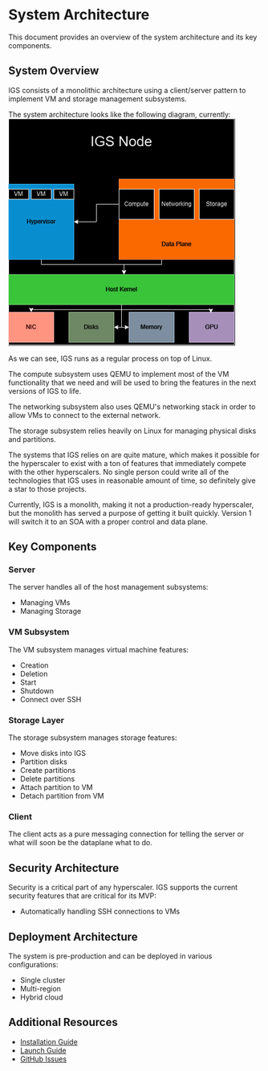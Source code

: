 
# System Architecture

This document provides an overview of the system architecture and its key components.

## System Overview

IGS consists of a monolithic architecture using a client/server pattern to implement VM and storage management subsystems.

The system architecture looks like the following diagram, currently:
![System Architecture Diagram](../images/igs-node.png)

As we can see, IGS runs as a regular process on top of Linux.

The compute subsystem uses QEMU to implement most of the VM functionality that we need and will be used to bring the features in the next versions of IGS to life.

The networking subsystem also uses QEMU's networking stack in order to allow VMs to connect to the external network.

The storage subsystem relies heavily on Linux for managing physical disks and partitions.

The systems that IGS relies on are quite mature, which makes it possible for the hyperscaler to exist with a ton of features that immediately compete with the other hyperscalers. No single person could write all of the technologies that IGS uses in reasonable amount of time, so definitely give a star to those projects.

Currently, IGS is a monolith, making it not a production-ready hyperscaler, but the monolith has served a purpose of getting it built quickly.
Version 1 will switch it to an SOA with a proper control and data plane.

## Key Components

### Server
The server handles all of the host management subsystems:
- Managing VMs
- Managing Storage

### VM Subsystem
The VM subsystem manages virtual machine features:
- Creation
- Deletion
- Start
- Shutdown
- Connect over SSH

### Storage Layer
The storage subsystem manages storage features:
- Move disks into IGS
- Partition disks
- Create partitions
- Delete partitions
- Attach partition to VM
- Detach partition from VM

### Client
The client acts as a pure messaging connection for telling the server or what will soon be the dataplane what to do.

## Security Architecture
Security is a critical part of any hyperscaler. IGS supports the current security features that are critical for its MVP:
- Automatically handling SSH connections to VMs

## Deployment Architecture
The system is pre-production and can be deployed in various configurations:
- Single cluster
- Multi-region
- Hybrid cloud

## Additional Resources
- [Installation Guide][install-guide]
- [Launch Guide][launch-guide]
- [GitHub Issues][issues]

[install-guide]: ../installation.md
[launch-guide]: ../launch.md
[issues]: https://github.com/InfraMatrix/IGS-dataplane/issues
